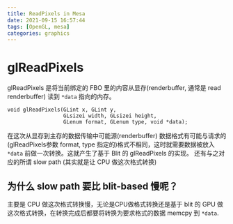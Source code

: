 ```yaml
---
title: ReadPixels in Mesa
date: 2021-09-15 16:57:44
tags: [OpenGL, mesa]
categories: graphics
---
```


# glReadPixels

glReadPixels 是将当前绑定的 FBO 里的内容从显存(renderbuffer, 通常是 read renderbuffer) 读到 `*data` 指向的内存。

```
void glReadPixels(GLint x, GLint y,
                  GLsizei width, GLsizei height,
                  GLenum format, GLenum type, void *data);
```

<!--more-->

在这次从显存到主存的数据传输中可能源(renderbuffer) 数据格式有可能与请求的(glReadPixels参数 format, type 指定的)格式不相同，这时就需要数据被放入 `*data` 前做一次转换。这就产生了基于 Blit 的 glReadPixels 的实现。 还有与之对应的所谓 slow path (其实就是让 CPU 做这次格式转换)

## 为什么 slow path 要比 blit-based 慢呢？

主要是 CPU 做这次格式转换慢，无论是CPU做格式转换还是基于 blit 的 GPU 做这次格式转换，在转换完成后都要将转换为要求格式的数据 memcpy 到 `*data`.


